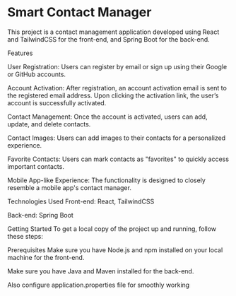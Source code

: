 # Smart Contact Manager

This project is a contact management application developed using React and TailwindCSS for the front-end, and Spring Boot for the back-end.

Features

User Registration: Users can register by email or sign up using their Google or GitHub accounts.

Account Activation: After registration, an account activation email is sent to the registered email address. Upon clicking the activation link, the user’s account is successfully activated.

Contact Management: Once the account is activated, users can add, update, and delete contacts.

Contact Images: Users can add images to their contacts for a personalized experience.

Favorite Contacts: Users can mark contacts as "favorites" to quickly access important contacts.

Mobile App-like Experience: The functionality is designed to closely resemble a mobile app's contact manager.

Technologies Used
Front-end: React, TailwindCSS

Back-end: Spring Boot

Getting Started
To get a local copy of the project up and running, follow these steps:

Prerequisites
Make sure you have Node.js and npm installed on your local machine for the front-end.

Make sure you have Java and Maven installed for the back-end.

Also configure application.properties file for smoothly working
